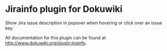 # Jirainfo plugin for Dokuwiki

Show Jira issue description in popover when hovering or click over an issue key.

All documentation for this plugin can be found at http://www.dokuwiki.org/plugin:jirainfo.